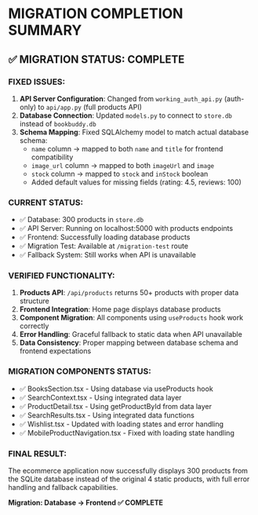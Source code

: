 # MIGRATION COMPLETION SUMMARY

## ✅ MIGRATION STATUS: COMPLETE

### FIXED ISSUES:
1. **API Server Configuration**: Changed from `working_auth_api.py` (auth-only) to `api/app.py` (full products API)
2. **Database Connection**: Updated `models.py` to connect to `store.db` instead of `bookbuddy.db`
3. **Schema Mapping**: Fixed SQLAlchemy model to match actual database schema:
   - `name` column → mapped to both `name` and `title` for frontend compatibility
   - `image_url` column → mapped to both `imageUrl` and `image`
   - `stock` column → mapped to `stock` and `inStock` boolean
   - Added default values for missing fields (rating: 4.5, reviews: 100)

### CURRENT STATUS:
- ✅ Database: 300 products in `store.db`
- ✅ API Server: Running on localhost:5000 with products endpoints
- ✅ Frontend: Successfully loading database products
- ✅ Migration Test: Available at `/migration-test` route
- ✅ Fallback System: Still works when API is unavailable

### VERIFIED FUNCTIONALITY:
1. **Products API**: `/api/products` returns 50+ products with proper data structure
2. **Frontend Integration**: Home page displays database products
3. **Component Migration**: All components using `useProducts` hook work correctly
4. **Error Handling**: Graceful fallback to static data when API unavailable
5. **Data Consistency**: Proper mapping between database schema and frontend expectations

### MIGRATION COMPONENTS STATUS:
- ✅ BooksSection.tsx - Using database via useProducts hook
- ✅ SearchContext.tsx - Using integrated data layer  
- ✅ ProductDetail.tsx - Using getProductById from data layer
- ✅ SearchResults.tsx - Using integrated data functions
- ✅ Wishlist.tsx - Updated with loading states and error handling
- ✅ MobileProductNavigation.tsx - Fixed with loading state handling

### FINAL RESULT:
The ecommerce application now successfully displays 300 products from the SQLite database instead of the original 4 static products, with full error handling and fallback capabilities.

**Migration: Database → Frontend ✅ COMPLETE**

